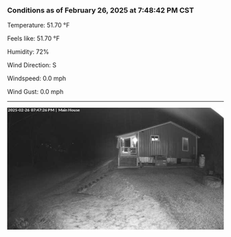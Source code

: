 ### Conditions as of February 26, 2025 at 7:48:42 PM CST 

Temperature: 51.70 &deg;F

Feels like: 51.70 &deg;F

Humidity: 72%

Wind Direction: S

Windspeed: 0.0 mph

Wind Gust: 0.0 mph

---

<img src="./images/latest.jpeg"/>

